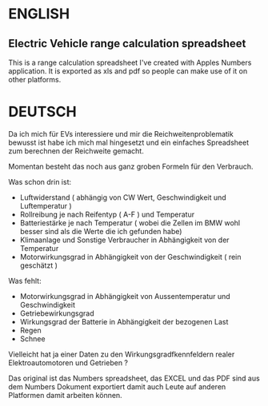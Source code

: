 ENGLISH
=======

Electric Vehicle range calculation spreadsheet
----------------------------------------------

This is a range calculation spreadsheet I've created with Apples Numbers application.
It is exported as xls and pdf so people can make use of it on other platforms.

DEUTSCH
=======

Da ich mich für EVs interessiere und mir die Reichweitenproblematik bewusst ist habe ich mich mal hingesetzt und ein einfaches Spreadsheet zum berechnen der Reichweite gemacht.

Momentan besteht das noch aus ganz groben Formeln für den Verbrauch.

Was schon drin ist:

- Luftwiderstand ( abhängig von CW Wert, Geschwindigkeit und Luftemperatur )
- Rollreibung je nach Reifentyp ( A-F ) und Temperatur
- Batteriestärke je nach Temperatur ( wobei die Zellen im BMW wohl besser sind als die Werte die ich gefunden habe)
- Klimaanlage und Sonstige Verbraucher in Abhängigkeit von der Temperatur
- Motorwirkungsgrad in Abhängigkeit von der Geschwindigkeit ( rein geschätzt )

Was fehlt:

- Motorwirkungsgrad in Abhängigkeit von Aussentemperatur und Geschwindigkeit
- Getriebewirkungsgrad
- Wirkungsgrad der Batterie in Abhängigkeit der bezogenen Last
- Regen
- Schnee

Vielleicht hat ja einer Daten zu den Wirkungsgradfkennfeldern realer Elektroautomotoren und Getrieben ? 

Das original ist das Numbers spreadsheet, das EXCEL und das PDF sind aus dem Numbers Dokument exportiert damit auch Leute auf anderen Platformen damit arbeiten können.


